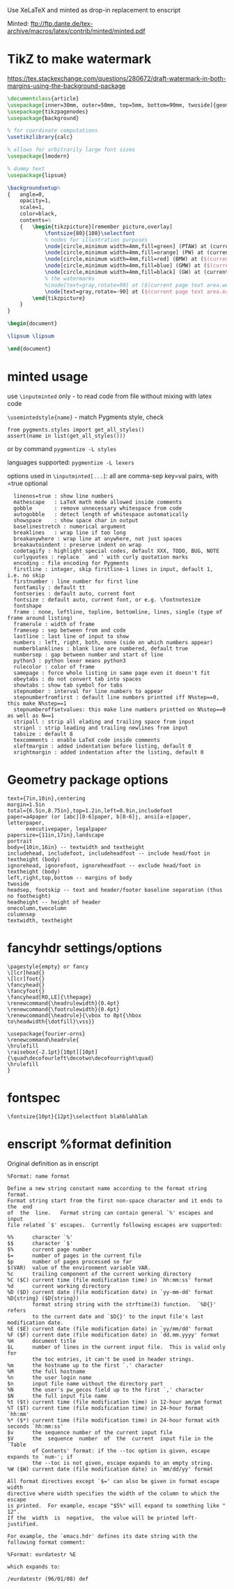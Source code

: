 Use XeLaTeX and minted as drop-in replacement to enscript

Minted: <ftp://ftp.dante.de/tex-archive/macros/latex/contrib/minted/minted.pdf>

# TikZ to make watermark

<https://tex.stackexchange.com/questions/280672/draft-watermark-in-both-margins-using-the-background-package>

```tex
\documentclass{article}
\usepackage[inner=30mm, outer=50mm, top=5mm, bottom=90mm, twoside]{geometry}
\usepackage{tikzpagenodes}
\usepackage{background}

% for coordinate computations
\usetikzlibrary{calc}

% allows for arbitrarily large font sizes
\usepackage{lmodern}

% dummy text
\usepackage{lipsum}

\backgroundsetup%
{   angle=0,
    opacity=1,
    scale=1,
    color=black,
    contents=%
    {   \begin{tikzpicture}[remember picture,overlay]
            \fontsize{80}{108}\selectfont
            % nodes for illustration purposes
            \node[circle,minimum width=4mm,fill=green] (PTAW) at (current page text area.west) {};
            \node[circle,minimum width=4mm,fill=orange] (PW) at (current page.west) {};         
            \node[circle,minimum width=4mm,fill=red] (BMW) at ($(current page text area.west -| current page.west)!0.5!(current page text area.west)$) {};
            \node[circle,minimum width=4mm,fill=blue] (GMW) at ($(current page.west)!0.5!(current page text area.west)$) {};
            \node[circle,minimum width=4mm,fill=black] (GW) at (current page text area.west -| current page.west) {};
            % the watermarks
            %\node[text=gray,rotate=90] at ($(current page text area.west -| current page.west)!0.5!(current page text area.west)$) {DRAFT 1};
            \node[text=gray,rotate=-90] at ($(current page text area.east -| current page.east)!0.5!(current page text area.east)$) {DRAFT 2};          
        \end{tikzpicture}
    }
}

\begin{document}

\lipsum \lipsum

\end{document}
```

# minted usage

use `\inputminted` only - to read code from file without mixing with latex code

`\usemintedstyle{name}` - match Pygments style, check

    from pygments.styles import get_all_styles()
    assert(name in list(get_all_styles()))

or by command `pygmentize -L styles`

languages supported: `pygmentize -L lexers`

options used in `\inputminted[...]`: all are comma-sep key=val pairs, with =true optional

      linenos=true : show line numbers
      mathescape   : LaTeX math mode allowed inside comments
      gobble       : remove unnecessary whitespace from code
      autogobble   : detect length of whitespace automatically
      showspace    : show space char in output
      baselinestretch : numerical argument
      breaklines   : wrap line if too long
      breakanywhere : wrap line at anywhere, not just spaces
      breakautoindent : preserve indent on wrap
      codetagify : highlight special codes, default XXX, TODO, BUG, NOTE
      curlyquotes : replace ` and ' with curly quotation marks
      encoding : file encoding for Pygments
      firstline : integer, skip firstline-1 lines in input, default 1, i.e. no skip
      firstnumber : line number for first line
      fontfamily : default tt
      fontseries : default auto, current font
      fontsize : default auto, current font, or e.g. \footnotesize
      fontshape 
      frame : none, leftline, topline, bottomline, lines, single (type of frame around listing)
      framerule : width of frame
      framesep : sep between from and code
      lastline : last line of input to show
      numbers : left, right, both, none (side on which numbers appear)
      numberblanklines : blank line are numbered, default true
      numbersep : gap between number and start of line
      python3 : python lexer means python3
      rulecolor : color of frame
      samepage : force whole listing in same page even it doesn't fit
      obeytabs : do not convert tab into spaces
      showtabs : show tab symbol for tabs
      stepnumber : interval for line numbers to appear
      stepnumberfromfirst : default line numbers printted iff N%step==0, this make N%step==1
      stepnumberoffsetvalues: this make line numbers printted on N%step==0 as well as N==1
      stripall : strip all elading and trailing space from input
      stripnl : strip leading and trailing newlines from input
      tabsize : default 8
      texcomments : enable LaTeX code inside comments
      xleftmargin : added indentation before listing, default 0
      xrightmargin : added indentation after the listing, default 0

# Geometry package options

    text={7in,10in},centering
    margin=1.5in
    total={6.5in,8.75in},top=1.2in,left=0.9in,includefoot
    paper=a4paper (or [abc][0-6]paper, b[0-6]j, ansi[a-e]paper, letterpaper,
          executivepaper, legalpaper
    papersize={11in,17in},landscape
    portrait
    body={10in,16in} -- textwidth and textheight
    includehead, includefoot, includeheadfoot -- include head/foot in textheight (body)
    ignorehead, ignorefoot, ignoreheadfoot -- exclude head/foot in textheight (body)
    left,right,top,bottom -- margins of body
    twoside
    headsep, footskip -- text and header/footer baseline separation (thus no footheight)
    headheight -- height of header
    onecolumn,twocolumn
    columnsep
    textwidth, textheight

# fancyhdr settings/options

    \pagestyle{empty} or fancy
    \[lcr]head{}
    \[lcr]foot{}
    \fancyhead{}
    \fancyfoot{}
    \fancyhead[RO,LE]{\thepage}
    \renewcommand{\headrulewidth}{0.4pt}
    \renewcommand{\footrulewidth}{0.4pt}
    \renewcommand{\headrule}{\vbox to 0pt{\hbox to\headwidth{\dotfill}\vss}}

    \usepackage{fourier-orns}
    \renewcommand\headrule{
    \hrulefill
    \raisebox{-2.1pt}[10pt][10pt]{\quad\decofourleft\decotwo\decofourright\quad}
    \hrulefill
    }

# fontspec

    \fontsize{10pt}{12pt}\selectfont blahblahblah

# enscript %format definition

Original definition as in enscript

    %Format: name format

	Define a new string constant name according to the format string format.
    Format string start from the first non-space character and it ends to the  end
	of  the  line.   Format string can contain general `%' escapes and input
    file related `$' escapes.  Currently following escapes are supported:
    
    %%      character `%'
    $$      character `$'
    $%      current page number
    $=      number of pages in the current file
    $p      number of pages processed so far
    $(VAR)  value of the environment variable VAR.
    %c      trailing component of the current working directory
    %C ($C) current time (file modification time) in `hh:mm:ss' format
    %d      current working directory
    %D ($D) current date (file modification date) in `yy-mm-dd' format
    %D{string} ($D{string})
			format string string with the strftime(3) function.  `%D{}' refers
            to the current date and `$D{}' to the input file's last modification date.
    %E ($E) current date (file modification date) in `yy/mm/dd' format
    %F ($F) current date (file modification date) in `dd.mm.yyyy' format
    %H      document title
	$L      number of lines in the current input file.  This is valid only for
            the toc entries, it can't be used in header strings.
    %m      the hostname up to the first `.' character
    %M      the full hostname
    %n      the user login name
    $n      input file name without the directory part
    %N      the user's pw_gecos field up to the first `,' character
    $N      the full input file name
    %t ($t) current time (file modification time) in 12-hour am/pm format
    %T ($T) current time (file modification time) in 24-hour format `hh:mm'
    %* ($*) current time (file modification time) in 24-hour format with seconds `hh:mm:ss'
    $v      the sequence number of the current input file
	$V      the  sequence  number  of  the  current  input file in the `Table
            of Contents' format: if the --toc option is given, escape expands to `num-'; if
            the --toc is not given, escape expands to an empty string.
    %W ($W) current date (file modification date) in `mm/dd/yy' format
    
	All format directives except `$=' can also be given in format escape width
	directive where width specifies the width of the column to which the escape
	is printed.  For example, escape "$5%" will expand to something like " 12".
	If the  width  is  negative,  the value will be printed left-justified.
    
    For example, the `emacs.hdr' defines its date string with the following format comment:
    
    %Format: eurdatestr %E
    
    which expands to:
    
    /eurdatestr (96/01/08) def
